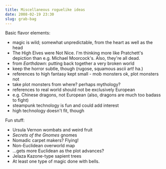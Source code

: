 ```yaml
---
title: Miscellaneous roguelike ideas
date: 2008-02-19 23:30
slug: grab-bag
---
```


Basic flavor elements:

-   magic is wild; somewhat unpredictable, from the heart as well as the
    head
-   The High Elves were Not Nice. I'm thinking more like Pratchett's
    depiction than e.g. Michael Moorcock's. Also, they're all dead.
-   from *Earthdawn*: putting back together a very broken world
-   keep the horror subtle, though (rugose, squamous ascii art! ha.)
-   references to high fantasy kept small - mob monsters ok, plot
    monsters not
-   take plot monsters from where? perhaps mythology?
-   references to real world should not be exclusively European
-   e.g. Chinese dragons, not European (also, dragons are much too
    badass to fight)
-   steampunk technology is fun and could add interest
-   high technology doesn't fit, though

Fun stuff:

-   Ursula Vernon wombats and weird fruit
-   *Secrets of the Gnomes* gnomes
-   Nomadic carpet makers? Flying!
-   Non-Euclidean overworld map
-   ...gets more Euclidean as the plot advances?
-   Jelaza Kazone-type sapient trees
-   At least one type of magic done with bells.
